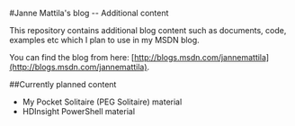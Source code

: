#Janne Mattila's blog -- Additional content

This repository contains additional blog content such as documents,
code, examples etc which I plan to use in my MSDN blog. 

You can find the blog from here: 
[http://blogs.msdn.com/jannemattila](http://blogs.msdn.com/jannemattila).

##Currently planned content
* My Pocket Solitaire (PEG Solitaire) material
* HDInsight PowerShell material